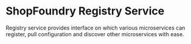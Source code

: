 # ShopFoundry Registry Service

Registry service provides interface on which various microservices can register, pull configuration and discover other microservices with ease.